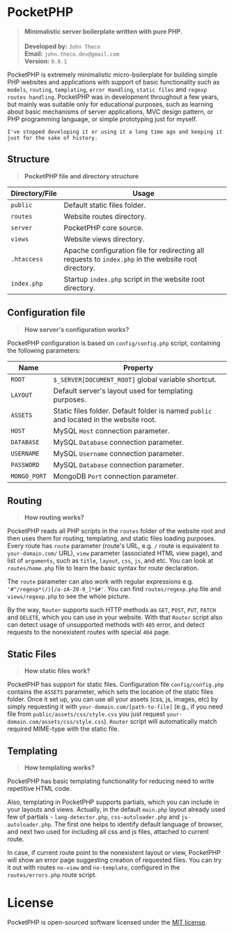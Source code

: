 # PocketPHP

> **Minimalistic server boilerplate written with pure PHP.**
> <br>
> <br>
> **Developed by:** `John Theco`<br>
> **Email:** `john.theco.dev@gmail.com`<br>
> **Version:** `0.0.1`<br>

PocketPHP is extremely minimalistic micro-boilerplate for building simple PHP websites and applications with support of basic functionality such as `models`, `routing`, `templating`, `error Handling`, `static files` and `regexp routes handling`. PocketPHP was in development throughout a few years, but mainly was suitable only for educational purposes, such as learning about basic mechanisms of server applications, MVC design pattern, or PHP programming language, or simple prototyping just for myself.

`I've stopped developing it or using it a long time ago and keeping it just for the sake of history.`

## Structure

> **PocketPHP file and directory structure**

| **Directory/File** | **Usage** |
| ------------- | --------- |
| `public` | Default static files folder. |
| `routes` | Website routes directory. |
| `server` | PocketPHP core source. |
| `views`  | Website views directory. |
| `.htaccess` | Apache configuration file for redirecting all requests to `index.php` in the website root directory. |
| `index.php` | Startup `index.php` script in the website root directory. |

## Configuration file

> **How server's configuration works?**

PocketPHP configuration is based on `config/config.php` script, containing the following parameters:

| **Name** | **Property** |
| -------- | ------------ |
| `ROOT`   | `$_SERVER[DOCUMENT_ROOT]` global variable shortcut. |
| `LAYOUT` | Default server's layout used for templating purposes. |
| `ASSETS` | Static files folder. Default folder is named `public` and located in the website root. |
| `HOST` | MySQL `Host` connection parameter. |
| `DATABASE` | MySQL `Database` connection parameter. |
| `USERNAME` | MySQL `Username` connection parameter. |
| `PASSWORD` | MySQL `Database` connection parameter. |
| `MONGO_PORT` | MongoDB `Port` connection parameter. |

## Routing

> **How routing works?**

PocketPHP reads all PHP scripts in the `routes` folder of the website root and then uses them for routing, templating, and static files loading purposes. Every route has `route` parameter (route's URL, e.g. `/` route is equivalent to `your-domain.com/` URL), `view` parameter (associated HTML view page), and list of `arguments`, such as `title`, `layout`, `css`, `js`, and etc. You can look at `routes/home.php` file to learn the basic syntax for route declaration.

The `route` parameter can also work with regular expressions e.g. `'#^/regexp*(/)[/a-zA-Z0-9_]*$#'`. You can find `routes/regexp.php` file and `views/regexp.php` to see the whole picture.

By the way, `Router` supports such HTTP methods as `GET`, `POST`, `PUT`, `PATCH` and `DELETE`, which you can use in your website. With that `Router` script also can detect usage of unsupported methods with `405` error, and detect requests to the nonexistent routes with special `404` page.


## Static Files

> **How static files work?**

PocketPHP has support for static files. Configuration file `config/config.php` contains the `ASSETS` parameter, which sets the location of the static files folder. Once it set up, you can use all your assets (css, js, images, etc) by simply requesting it with `your-domain.com/[path-to-file]` (e.g., if you need file from `public/assets/css/style.css` you just request `your-domain.com/assets/css/style.css`). `Router` script will automatically match required MIME-type with the static file.

## Templating

> **How templating works?**

PocketPHP has basic templating functionality for reducing need to write repetitive HTML code. 

Also, templating in PocketPHP supports partials, which you can include in your layouts and views. Actually, in the default `main.php` layout already used few of partials - `lang-detector.php`, `css-autoloader.php` and `js-autoloader.php`. The first one helps to identify default language of browser, and next two used for including all css and js files, attached to current route.

In case, if current route point to the nonexistent layout or view, PocketPHP will show an error page suggesting creation of requested files. You can try it out with routes `no-view` and `no-template`, configured in the `routes/errors.php` route script.


# License

PocketPHP is open-sourced software licensed under the [MIT license](https://opensource.org/licenses/MIT).
